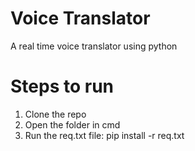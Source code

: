 # Voice Translator
A real time voice translator using python

# Steps to run
1. Clone the repo
2. Open the folder in cmd
3. Run the req.txt file: pip install -r req.txt
